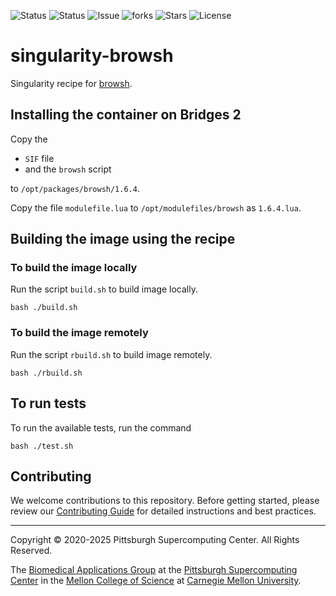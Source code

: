 ![Status](https://github.com/pscedu/singularity-browsh/actions/workflows/main.yml/badge.svg)
![Status](https://github.com/pscedu/singularity-browsh/actions/workflows/pretty.yml/badge.svg)
![Issue](https://img.shields.io/github/issues/pscedu/singularity-browsh)
![forks](https://img.shields.io/github/forks/pscedu/singularity-browsh)
![Stars](https://img.shields.io/github/stars/pscedu/singularity-browsh)
![License](https://img.shields.io/github/license/pscedu/singularity-browsh)

# singularity-browsh
Singularity recipe for [browsh](https://www.brow.sh).

## Installing the container on Bridges 2
Copy the

* `SIF` file
* and the `browsh` script

to `/opt/packages/browsh/1.6.4`.

Copy the file `modulefile.lua` to `/opt/modulefiles/browsh` as `1.6.4.lua`.

## Building the image using the recipe
### To build the image locally
Run the script `build.sh` to build image locally.

```
bash ./build.sh
```

### To build the image remotely
Run the script `rbuild.sh` to build image remotely.

```
bash ./rbuild.sh
```

## To run tests
To run the available tests, run the command

```
bash ./test.sh
```
## Contributing
We welcome contributions to this repository. Before getting started, please review our [Contributing Guide](https://raw.githubusercontent.com/pscedu/singularity-report/refs/heads/main/CONTRIBUTING.md) for detailed instructions and best practices.

---
Copyright © 2020-2025 Pittsburgh Supercomputing Center. All Rights Reserved.

The [Biomedical Applications Group](https://www.psc.edu/biomedical-applications/) at the [Pittsburgh Supercomputing
Center](http://www.psc.edu) in the [Mellon College of Science](https://www.cmu.edu/mcs/) at [Carnegie Mellon University](http://www.cmu.edu).
